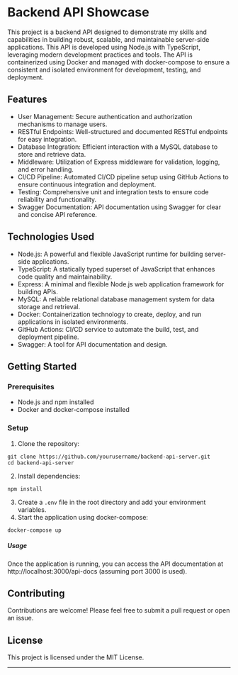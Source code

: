 # Backend API Showcase
This project is a backend API designed to demonstrate my skills and capabilities in building robust, scalable, and maintainable server-side applications. This API is developed using Node.js with TypeScript, leveraging modern development practices and tools. The API is containerized using Docker and managed with docker-compose to ensure a consistent and isolated environment for development, testing, and deployment.

## Features
- User Management: Secure authentication and authorization mechanisms to manage users.
- RESTful Endpoints: Well-structured and documented RESTful endpoints for easy integration.
- Database Integration: Efficient interaction with a MySQL database to store and retrieve data.
- Middleware: Utilization of Express middleware for validation, logging, and error handling.
- CI/CD Pipeline: Automated CI/CD pipeline setup using GitHub Actions to ensure continuous integration and deployment.
- Testing: Comprehensive unit and integration tests to ensure code reliability and functionality.
- Swagger Documentation: API documentation using Swagger for clear and concise API reference.

## Technologies Used
- Node.js: A powerful and flexible JavaScript runtime for building server-side applications.
- TypeScript: A statically typed superset of JavaScript that enhances code quality and maintainability.
- Express: A minimal and flexible Node.js web application framework for building APIs.
- MySQL: A reliable relational database management system for data storage and retrieval.
- Docker: Containerization technology to create, deploy, and run applications in isolated environments.
- GitHub Actions: CI/CD service to automate the build, test, and deployment pipeline.
- Swagger: A tool for API documentation and design.

## Getting Started
### Prerequisites
- Node.js and npm installed
- Docker and docker-compose installed

### Setup
1. Clone the repository:
```
git clone https://github.com/yourusername/backend-api-server.git
cd backend-api-server
```
2. Install dependencies:
```
npm install
```
3. Create a `.env` file in the root directory and add your environment variables.
4. Start the application using docker-compose:
```
docker-compose up
```
##### Usage
Once the application is running, you can access the API documentation at http://localhost:3000/api-docs (assuming port 3000 is used).

## Contributing
Contributions are welcome! Please feel free to submit a pull request or open an issue.

## License
This project is licensed under the MIT License.

-------------------------------